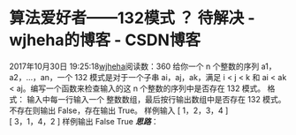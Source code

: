 # 算法爱好者——132模式 ？ 待解决 - wjheha的博客 - CSDN博客
2017年10月30日 19:25:18[wjheha](https://me.csdn.net/wjheha)阅读数：360
给你一个 n 个整数的序列 a1，a2，…，an，一个 132 模式是对于一个子串 ai，aj，ak，满足 i < j < k 和 ai < ak < aj。编写一个函数来检查输入的这 n 个整数的序列中是否存在 132 模式。
格式：
输入中每一行输入一个 整数数组，最后按行输出数组中是否存在 132 模式。不存在则输出 False，存在输出 True。
样例输入
[ 1，2，3，4 ]  
[ 3，1，4，2 ] 
样例输出
False 
True
***思路***：
